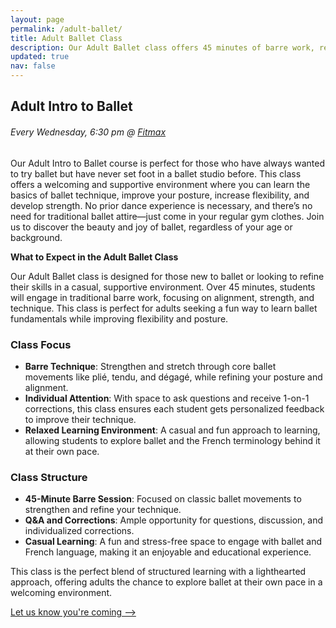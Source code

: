```yaml
---
layout: page
permalink: /adult-ballet/
title: Adult Ballet Class
description: Our Adult Ballet class offers 45 minutes of barre work, refining technique through individual feedback and instruction in a fun, supportive atmosphere.
updated: true
nav: false
---
```


## Adult Intro to Ballet

###### Every Wednesday, 6:30 pm @ [Fitmax](https://maps.app.goo.gl/JBXejqFpaZuqY8uq5)

Our Adult Intro to Ballet course is perfect for those who have always wanted to try ballet but have never set foot in a ballet studio before. This class offers a welcoming and supportive environment where you can learn the basics of ballet technique, improve your posture, increase flexibility, and develop strength. No prior dance experience is necessary, and there’s no need for traditional ballet attire—just come in your regular gym clothes. Join us to discover the beauty and joy of ballet, regardless of your age or background.

**What to Expect in the Adult Ballet Class**

Our Adult Ballet class is designed for those new to ballet or looking to refine their skills in a casual, supportive environment. Over 45 minutes, students will engage in traditional barre work, focusing on alignment, strength, and technique. This class is perfect for adults seeking a fun way to learn ballet fundamentals while improving flexibility and posture.

### Class Focus

- **Barre Technique**: Strengthen and stretch through core ballet movements like plié, tendu, and dégagé, while refining your posture and alignment.
- **Individual Attention**: With space to ask questions and receive 1-on-1 corrections, this class ensures each student gets personalized feedback to improve their technique.
- **Relaxed Learning Environment**: A casual and fun approach to learning, allowing students to explore ballet and the French terminology behind it at their own pace.

### Class Structure

- **45-Minute Barre Session**: Focused on classic ballet movements to strengthen and refine your technique.
- **Q&A and Corrections**: Ample opportunity for questions, discussion, and individualized corrections.
- **Casual Learning**: A fun and stress-free space to engage with ballet and French language, making it an enjoyable and educational experience.

This class is the perfect blend of structured learning with a lighthearted approach, offering adults the chance to explore ballet at their own pace in a welcoming environment.

[Let us know you're coming ⟶](/registration)
